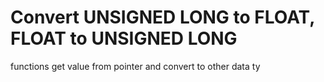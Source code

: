 # Convert UNSIGNED LONG to FLOAT, FLOAT to UNSIGNED LONG
functions get value from pointer and convert to other data ty
